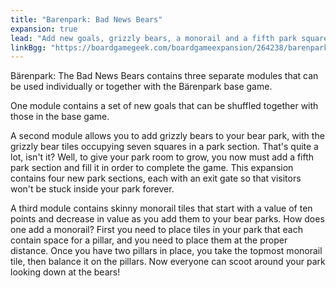 ```yaml
---
title: "Barenpark: Bad News Bears"
expansion: true
lead: "Add new goals, grizzly bears, a monorail and a fifth park square to your bear park."
linkBgg: "https://boardgamegeek.com/boardgameexpansion/264238/barenpark-bad-news-bears"
---
```


Bärenpark: The Bad News Bears contains three separate modules that can be used individually or together with the Bärenpark base game.

One module contains a set of new goals that can be shuffled together with those in the base game.

A second module allows you to add grizzly bears to your bear park, with the grizzly bear tiles occupying seven squares in a park section. That's quite a lot, isn't it? Well, to give your park room to grow, you now must add a fifth park section and fill it in order to complete the game. This expansion contains four new park sections, each with an exit gate so that visitors won't be stuck inside your park forever.

A third module contains skinny monorail tiles that start with a value of ten points and decrease in value as you add them to your bear parks. How does one add a monorail? First you need to place tiles in your park that each contain space for a pillar, and you need to place them at the proper distance. Once you have two pillars in place, you take the topmost monorail tile, then balance it on the pillars. Now everyone can scoot around your park looking down at the bears!
